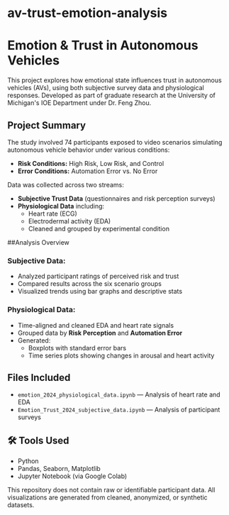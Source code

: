 # av-trust-emotion-analysis
# Emotion & Trust in Autonomous Vehicles

This project explores how emotional state influences trust in autonomous vehicles (AVs), using both subjective survey data and physiological responses. Developed as part of graduate research at the University of Michigan's IOE Department under Dr. Feng Zhou.

## Project Summary

The study involved 74 participants exposed to video scenarios simulating autonomous vehicle behavior under various conditions:
- **Risk Conditions:** High Risk, Low Risk, and Control
- **Error Conditions:** Automation Error vs. No Error

Data was collected across two streams:
- **Subjective Trust Data** (questionnaires and risk perception surveys)
- **Physiological Data** including:
  - Heart rate (ECG)
  - Electrodermal activity (EDA)
  - Cleaned and grouped by experimental condition

##Analysis Overview

### Subjective Data:
- Analyzed participant ratings of perceived risk and trust
- Compared results across the six scenario groups
- Visualized trends using bar graphs and descriptive stats

### Physiological Data:
- Time-aligned and cleaned EDA and heart rate signals
- Grouped data by **Risk Perception** and **Automation Error**
- Generated:
  - Boxplots with standard error bars
  - Time series plots showing changes in arousal and heart activity

## Files Included

- `emotion_2024_physiological_data.ipynb` — Analysis of heart rate and EDA
- `Emotion_Trust_2024_subjective_data.ipynb` — Analysis of participant surveys

## 🛠 Tools Used

- Python
- Pandas, Seaborn, Matplotlib
- Jupyter Notebook (via Google Colab)

This repository does not contain raw or identifiable participant data. All visualizations are generated from cleaned, anonymized, or synthetic datasets.

